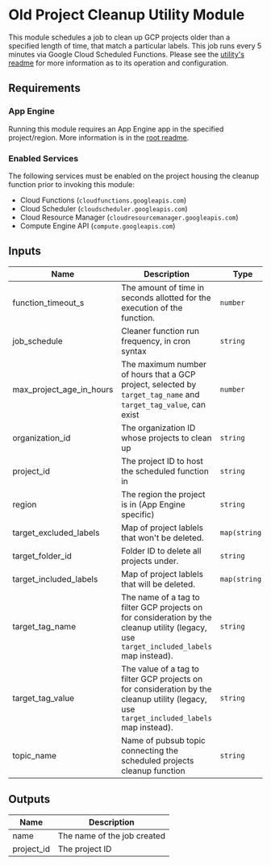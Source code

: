 # Old Project Cleanup Utility Module

This module schedules a job to clean up GCP projects older than a specified length of time, that match a particular labels. This job runs every 5 minutes via Google Cloud Scheduled Functions. Please see the [utility's readme](./function_source/README.md) for more information as to its operation and configuration.

## Requirements

### App Engine

Running this module requires an App Engine app in the specified project/region. More information is in the [root readme](../../README.md#app-engine).

### Enabled Services

The following services must be enabled on the project housing the cleanup function prior to invoking this module:

- Cloud Functions (`cloudfunctions.googleapis.com`)
- Cloud Scheduler (`cloudscheduler.googleapis.com`)
- Cloud Resource Manager (`cloudresourcemanager.googleapis.com`)
- Compute Engine API (`compute.googleapis.com`)

<!-- BEGINNING OF PRE-COMMIT-TERRAFORM DOCS HOOK -->
## Inputs

| Name | Description | Type | Default | Required |
|------|-------------|------|---------|:--------:|
| function\_timeout\_s | The amount of time in seconds allotted for the execution of the function. | `number` | `500` | no |
| job\_schedule | Cleaner function run frequency, in cron syntax | `string` | `"*/5 * * * *"` | no |
| max\_project\_age\_in\_hours | The maximum number of hours that a GCP project, selected by `target_tag_name` and `target_tag_value`, can exist | `number` | `6` | no |
| organization\_id | The organization ID whose projects to clean up | `string` | n/a | yes |
| project\_id | The project ID to host the scheduled function in | `string` | n/a | yes |
| region | The region the project is in (App Engine specific) | `string` | n/a | yes |
| target\_excluded\_labels | Map of project lablels that won't be deleted. | `map(string)` | `{}` | no |
| target\_folder\_id | Folder ID to delete all projects under. | `string` | `""` | no |
| target\_included\_labels | Map of project lablels that will be deleted. | `map(string)` | `{}` | no |
| target\_tag\_name | The name of a tag to filter GCP projects on for consideration by the cleanup utility (legacy, use `target_included_labels` map instead). | `string` | `""` | no |
| target\_tag\_value | The value of a tag to filter GCP projects on for consideration by the cleanup utility (legacy, use `target_included_labels` map instead). | `string` | `""` | no |
| topic\_name | Name of pubsub topic connecting the scheduled projects cleanup function | `string` | `"pubsub_scheduled_project_cleaner"` | no |

## Outputs

| Name | Description |
|------|-------------|
| name | The name of the job created |
| project\_id | The project ID |

<!-- END OF PRE-COMMIT-TERRAFORM DOCS HOOK -->
